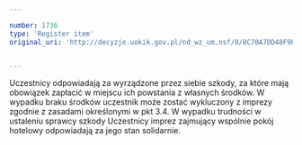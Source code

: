 ```yaml
---

number: 1736
type: 'Register item'
original_uri: 'http://decyzje.uokik.gov.pl/nd_wz_um.nsf/0/8C70A7DD48F9E32AC125765F00483726?OpenDocument'


---
```


Uczestnicy odpowiadają za wyrządzone przez siebie szkody, za które mają obowiązek zapłacić w miejscu ich powstania z własnych środków. W wypadku braku środków uczestnik może zostać wykluczony z imprezy zgodnie z zasadami określonymi w pkt 3.4. W wypadku trudności w ustaleniu sprawcy szkody Uczestnicy imprez zajmujący wspólnie pokój hotelowy odpowiadają za jego stan solidarnie.
